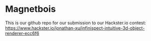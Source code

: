 ﻿# Magnetbois

This is our github repo for our submission to our Hackster.io contest:
https://www.hackster.io/jonathan-xu/infinispect-intuitive-3d-object-renderer-ecc6f6
